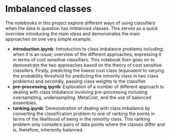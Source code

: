 # Imbalanced classes

The notebooks in this project explore different ways of using classifiers when the data in question has imblanced classes. 
This serves as a quick overview introducing the main ideas and demonstrates the main approaches on one very simple example.

- **introduction.ipynb**: Introduction to class imbalance problems including: when it is an issue; overview of the different approaches; expressing it in terms of cost sensitive classifiers. This notebook then goes on to demonstrate the two approaches based on the theory of cost sensitive classifers. Firstly, predicting the lowest cost class (equivalent to varying the probability threshold for predicting the minority class in two class problems) and secondly, passing class weights to the classifier.
- **pre-processing.ipynb**: Exploration of a number of different approach to dealing with class imbalance involving pre-processing including oversampling, undersampling, MetaCost, and the use of balanced ensembles.
- **ranking.ipynb**: Demonstration of dealing with class imbalance by converting the classification problem to one of ranking the points in terms of the likelihood of being in the minority class. This ranking problem only considers pairs of data points where the classes differ and is, therefore, inherently balanced.
